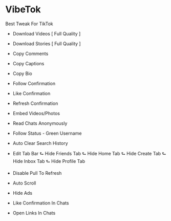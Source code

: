 # VibeTok
Best Tweak For TikTok


- Download Videos [ Full Quality ]
- Download Stories [ Full Quality ]
- Copy Comments
- Copy Captions
- Copy Bio
- Follow Confirmation
- Like Confirmation 
- Refresh Confirmation 
- Embed Videos/Photos
- Read Chats Anonymously
- Follow Status - Green Username
- Auto Clear Search History

- Edit Tab Bar
⮑ Hide Friends Tab
⮑ Hide Home Tab
⮑ Hide Create Tab
⮑ Hide Inbox Tab
⮑ Hide Profile Tab

- Disable Pull To Refresh
- Auto Scroll
- Hide Ads
- Like Confirmation In Chats
- Open Links In Chats
